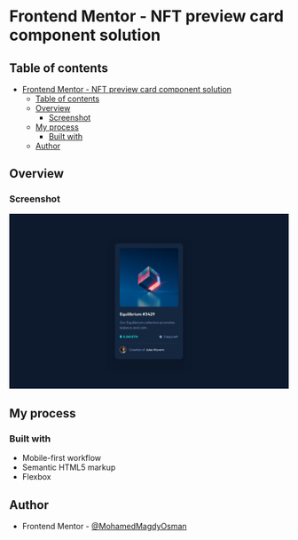 # Frontend Mentor - NFT preview card component solution

## Table of contents

- [Frontend Mentor - NFT preview card component solution](#frontend-mentor---nft-preview-card-component-solution)
  - [Table of contents](#table-of-contents)
  - [Overview](#overview)
    - [Screenshot](#screenshot)
  - [My process](#my-process)
    - [Built with](#built-with)
  - [Author](#author)

## Overview

### Screenshot

![](./design/desktop-design.jpg)

## My process

### Built with

- Mobile-first workflow
- Semantic HTML5 markup
- Flexbox

## Author

- Frontend Mentor - [@MohamedMagdyOsman](https://www.frontendmentor.io/profile/MohamedMagdyOsman)

